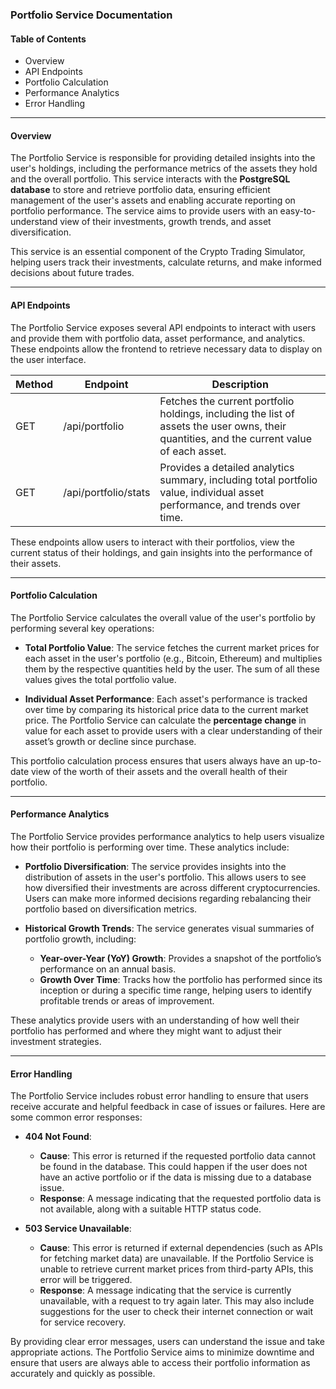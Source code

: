 ### **Portfolio Service Documentation**

#### **Table of Contents**
- Overview
- API Endpoints
- Portfolio Calculation
- Performance Analytics
- Error Handling

---

#### **Overview**
The Portfolio Service is responsible for providing detailed insights into the user's holdings, including the performance metrics of the assets they hold and the overall portfolio. This service interacts with the **PostgreSQL database** to store and retrieve portfolio data, ensuring efficient management of the user's assets and enabling accurate reporting on portfolio performance. The service aims to provide users with an easy-to-understand view of their investments, growth trends, and asset diversification.

This service is an essential component of the Crypto Trading Simulator, helping users track their investments, calculate returns, and make informed decisions about future trades.

---

#### **API Endpoints**
The Portfolio Service exposes several API endpoints to interact with users and provide them with portfolio data, asset performance, and analytics. These endpoints allow the frontend to retrieve necessary data to display on the user interface.

| **Method** | **Endpoint**           | **Description**                           |
|------------|------------------------|-------------------------------------------|
| GET        | /api/portfolio          | Fetches the current portfolio holdings, including the list of assets the user owns, their quantities, and the current value of each asset. |
| GET        | /api/portfolio/stats    | Provides a detailed analytics summary, including total portfolio value, individual asset performance, and trends over time. |

These endpoints allow users to interact with their portfolios, view the current status of their holdings, and gain insights into the performance of their assets.

---

#### **Portfolio Calculation**
The Portfolio Service calculates the overall value of the user's portfolio by performing several key operations:

- **Total Portfolio Value**: 
   The service fetches the current market prices for each asset in the user's portfolio (e.g., Bitcoin, Ethereum) and multiplies them by the respective quantities held by the user. The sum of all these values gives the total portfolio value.

- **Individual Asset Performance**:
   Each asset's performance is tracked over time by comparing its historical price data to the current market price. The Portfolio Service can calculate the **percentage change** in value for each asset to provide users with a clear understanding of their asset’s growth or decline since purchase.

This portfolio calculation process ensures that users always have an up-to-date view of the worth of their assets and the overall health of their portfolio.

---

#### **Performance Analytics**
The Portfolio Service provides performance analytics to help users visualize how their portfolio is performing over time. These analytics include:

- **Portfolio Diversification**:
   The service provides insights into the distribution of assets in the user's portfolio. This allows users to see how diversified their investments are across different cryptocurrencies. Users can make more informed decisions regarding rebalancing their portfolio based on diversification metrics.

- **Historical Growth Trends**:
   The service generates visual summaries of portfolio growth, including:
   - **Year-over-Year (YoY) Growth**: Provides a snapshot of the portfolio’s performance on an annual basis.
   - **Growth Over Time**: Tracks how the portfolio has performed since its inception or during a specific time range, helping users to identify profitable trends or areas of improvement.

These analytics provide users with an understanding of how well their portfolio has performed and where they might want to adjust their investment strategies.

---

#### **Error Handling**
The Portfolio Service includes robust error handling to ensure that users receive accurate and helpful feedback in case of issues or failures. Here are some common error responses:

- **404 Not Found**:
   - **Cause**: This error is returned if the requested portfolio data cannot be found in the database. This could happen if the user does not have an active portfolio or if the data is missing due to a database issue.
   - **Response**: A message indicating that the requested portfolio data is not available, along with a suitable HTTP status code.

- **503 Service Unavailable**:
   - **Cause**: This error is returned if external dependencies (such as APIs for fetching market data) are unavailable. If the Portfolio Service is unable to retrieve current market prices from third-party APIs, this error will be triggered.
   - **Response**: A message indicating that the service is currently unavailable, with a request to try again later. This may also include suggestions for the user to check their internet connection or wait for service recovery.

By providing clear error messages, users can understand the issue and take appropriate actions. The Portfolio Service aims to minimize downtime and ensure that users are always able to access their portfolio information as accurately and quickly as possible.
